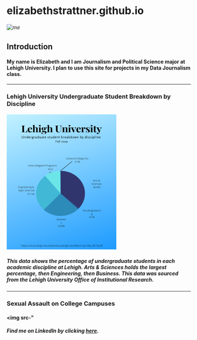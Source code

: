 # **elizabethstrattner.github.io**
###### ![me](https://lh3.googleusercontent.com/3uSSpbWLO9IfIe6-pkwZsEEPyYwRAy_jNk1Y-uN8O9bzrZ1oTs5M9nJB0Ygz7OjuZg560Tj4TXMXauZ5NbW22Dl8zXDWBqz7Kk9pkjZBddC9-t3zaSwcs51ekHe5ueiAi8Imjq9_O21gCrXGZqcZ-wu_TotgBj3AkQsIW0ed32VnJy3Jx5aavnsU9rRETKjJAs_fo33mwP-5sntuh6Lb0Mpc6iwmEOhY7Gi41l6jqhumjIo_1IcixOEGu1pggRd2fci5TFabEsFfbSyya6NqNPytrYqONbLjHzDDbOL3yPSh561aGfEE0JDp8J9ADR0YLbkqPozIT-JmFpOaNfkNq49s1iqsQuLwIlyGK0GwpE4uVf6hheiaVJfAmGNJLW9DN7NKnnJxMMyyHk6U5bNZQ1BYtzbhlNLozwD5afhjXvdXSYJojI8Kgal0JHmxzA4h9GUeuWzsj6gl8isoaytscVv-Hj-t9n_u7jqPqzgTSpjVR_BzvLgX8tOX7OSku08YM7ZPavV_SyA_5iFwtHwff8JcjICTXboJMF1BGqisFeyqUnAYrTSYUSzjPSbe0nxO1kLAUvMSGpcG-lu-AZrsscKxF--bSQviXf1N42UCxxf5AUVi-F2QwQIOrQieH_WwWZv_vlRYgu2FBKTM_JFaGyernwekBwsOwDNOQidJap9-cNeIo2AlLyfkVB3k2ds9tjCKjZjeZA7H2xZUijKaVTDQVg=w1088-h1450-no?authuser=0) 
## **Introduction**
#### My name is Elizabeth and I am Journalism and Political Science major at Lehigh University. I plan to use this site for projects in my Data Journalism class.
___
### **Lehigh University Undergraduate Student Breakdown by Discipline**
#### <img src="https://github.com/elizabethstrattner/elizabethstrattner.github.io/blob/main/J025graph.png?raw=true" width="300" height="370" />
##### This data shows the percentage of undergraduate students in each academic discipline at Lehigh. Arts & Sciences holds the largest percentage, then Engineering, then Business. This data was sourced from the Lehigh University Office of Institutional Research.
___
### **Sexual Assault on College Campuses**
#### <img src-"
##### Find me on LinkedIn by clicking [here](https://www.linkedin.com/in/elizabeth-strattner).
